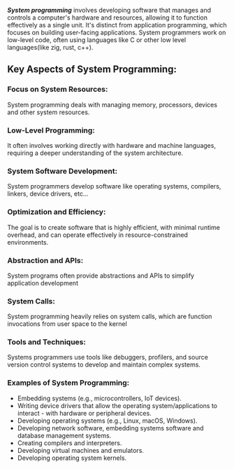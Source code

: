 ***System programming*** involves developing software that manages and controls a computer's hardware and resources, allowing it to function effectively as a single unit. It's distinct from application programming, which focuses on building user-facing applications. System programmers work on low-level code, often using languages like C or other low level languages(like zig, rust, c++).   

## Key Aspects of System Programming:

### Focus on System Resources:
System programming deals with managing memory, processors, devices and other system resources. 

### Low-Level Programming:
It often involves working directly with hardware and machine languages, requiring a deeper understanding of the system architecture. 

### System Software Development:
System programmers develop software like operating systems, compilers, linkers, device drivers, etc... 

### Optimization and Efficiency:
The goal is to create software that is highly efficient, with minimal runtime overhead, and can operate effectively in resource-constrained environments. 

### Abstraction and APIs:
System programs often provide abstractions and APIs to simplify application development

### System Calls: 
System programming heavily relies on system calls, which are function invocations from user space to the kernel

### Tools and Techniques:
Systems programmers use tools like debuggers, profilers, and source version control systems to develop and maintain complex systems. 

### Examples of System Programming:
- Embedding systems (e.g., microcontrollers, IoT devices).
- Writing device drivers that allow the operating system/applications to interact - with hardware or peripheral devices.
- Developing operating systems (e.g., Linux, macOS, Windows).
- Developing network software, embedding systems software and database management systems. 
- Creating compilers and interpreters.
- Developing virtual machines and emulators.
- Developing operating system kernels.